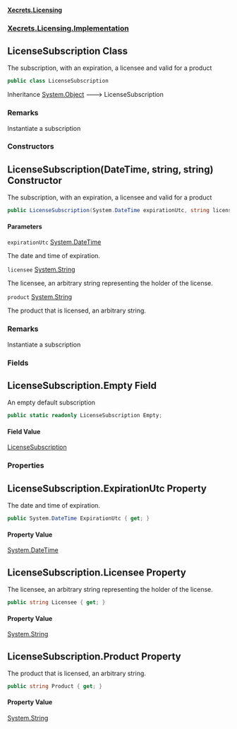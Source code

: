 #### [Xecrets.Licensing](index.md 'index')
### [Xecrets.Licensing.Implementation](Xecrets.Licensing.Implementation.md 'Xecrets.Licensing.Implementation')

## LicenseSubscription Class

The subscription, with an expiration, a licensee and valid for a product

```csharp
public class LicenseSubscription
```

Inheritance [System.Object](https://docs.microsoft.com/en-us/dotnet/api/System.Object 'System.Object') &#129106; LicenseSubscription

### Remarks
Instantiate a subscription
### Constructors

<a name='Xecrets.Licensing.Implementation.LicenseSubscription.LicenseSubscription(System.DateTime,string,string)'></a>

## LicenseSubscription(DateTime, string, string) Constructor

The subscription, with an expiration, a licensee and valid for a product

```csharp
public LicenseSubscription(System.DateTime expirationUtc, string licensee, string product);
```
#### Parameters

<a name='Xecrets.Licensing.Implementation.LicenseSubscription.LicenseSubscription(System.DateTime,string,string).expirationUtc'></a>

`expirationUtc` [System.DateTime](https://docs.microsoft.com/en-us/dotnet/api/System.DateTime 'System.DateTime')

The date and time of expiration.

<a name='Xecrets.Licensing.Implementation.LicenseSubscription.LicenseSubscription(System.DateTime,string,string).licensee'></a>

`licensee` [System.String](https://docs.microsoft.com/en-us/dotnet/api/System.String 'System.String')

The licensee, an arbitrary string representing the holder of the license.

<a name='Xecrets.Licensing.Implementation.LicenseSubscription.LicenseSubscription(System.DateTime,string,string).product'></a>

`product` [System.String](https://docs.microsoft.com/en-us/dotnet/api/System.String 'System.String')

The product that is licensed, an arbitrary string.

### Remarks
Instantiate a subscription
### Fields

<a name='Xecrets.Licensing.Implementation.LicenseSubscription.Empty'></a>

## LicenseSubscription.Empty Field

An empty default subscription

```csharp
public static readonly LicenseSubscription Empty;
```

#### Field Value
[LicenseSubscription](Xecrets.Licensing.Implementation.LicenseSubscription.md 'Xecrets.Licensing.Implementation.LicenseSubscription')
### Properties

<a name='Xecrets.Licensing.Implementation.LicenseSubscription.ExpirationUtc'></a>

## LicenseSubscription.ExpirationUtc Property

The date and time of expiration.

```csharp
public System.DateTime ExpirationUtc { get; }
```

#### Property Value
[System.DateTime](https://docs.microsoft.com/en-us/dotnet/api/System.DateTime 'System.DateTime')

<a name='Xecrets.Licensing.Implementation.LicenseSubscription.Licensee'></a>

## LicenseSubscription.Licensee Property

The licensee, an arbitrary string representing the holder of the license.

```csharp
public string Licensee { get; }
```

#### Property Value
[System.String](https://docs.microsoft.com/en-us/dotnet/api/System.String 'System.String')

<a name='Xecrets.Licensing.Implementation.LicenseSubscription.Product'></a>

## LicenseSubscription.Product Property

The product that is licensed, an arbitrary string.

```csharp
public string Product { get; }
```

#### Property Value
[System.String](https://docs.microsoft.com/en-us/dotnet/api/System.String 'System.String')